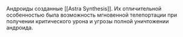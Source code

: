 Андроиды созданные [[Astra Synthesis]].
Их отличительной особенностью была возможность мгновенной телепортации при получении критического урона и угрозы полной уничтожении андроида. 